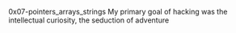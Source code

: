 0x07-pointers_arrays_strings
My primary goal of hacking was the intellectual curiosity, the seduction of adventure
